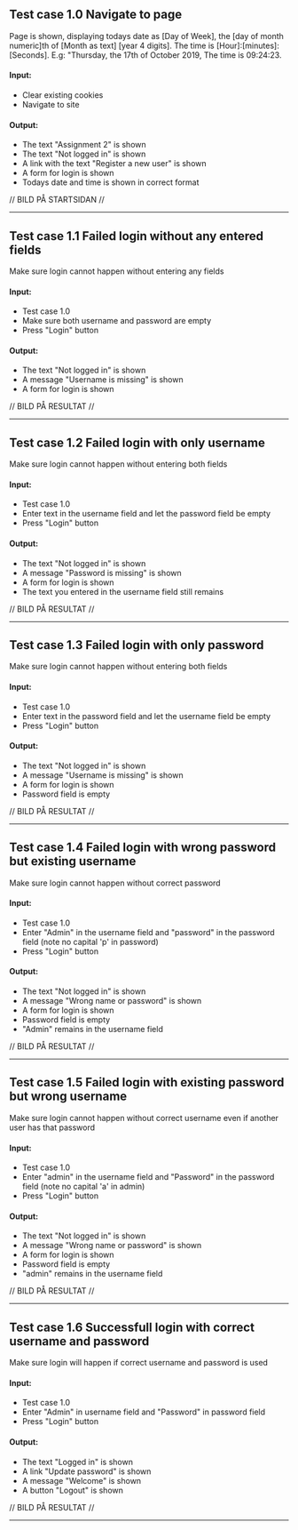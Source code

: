 ## Test case 1.0 Navigate to page
Page is shown, displaying todays date as [Day of Week], the [day of month numeric]th of [Month as text] [year 4 digits]. The time is [Hour]:[minutes]:[Seconds]. E.g: "Thursday, the 17th of October 2019, The time is 09:24:23.

#### Input:
* Clear existing cookies
* Navigate to site

#### Output:
* The text "Assignment 2" is shown
* The text "Not logged in" is shown
* A link with the text "Register a new user" is shown
* A form for login is shown
* Todays date and time is shown in correct format

// BILD PÅ STARTSIDAN //

---
## Test case 1.1 Failed login without any entered fields
Make sure login cannot happen without entering any fields

#### Input:
* Test case 1.0
* Make sure both username and password are empty
* Press "Login" button

#### Output:
* The text "Not logged in" is shown
* A message "Username is missing" is shown
* A form for login is shown

// BILD PÅ RESULTAT //

---
## Test case 1.2 Failed login with only username
Make sure login cannot happen without entering both fields

#### Input:
* Test case 1.0
* Enter text in the username field and let the password field be empty
* Press "Login" button

#### Output:
* The text "Not logged in" is shown
* A message "Password is missing" is shown
* A form for login is shown
* The text you entered in the username field still remains

// BILD PÅ RESULTAT //

---
## Test case 1.3 Failed login with only password
Make sure login cannot happen without entering both fields

#### Input:
* Test case 1.0
* Enter text in the password field and let the username field be empty
* Press "Login" button

#### Output:
* The text "Not logged in" is shown
* A message "Username is missing" is shown
* A form for login is shown
* Password field is empty

// BILD PÅ RESULTAT //

---
## Test case 1.4 Failed login with wrong password but existing username
Make sure login cannot happen without correct password

#### Input:
* Test case 1.0
* Enter "Admin" in the username field and "password" in the password field (note no capital 'p' in password)
* Press "Login" button

#### Output:
* The text "Not logged in" is shown
* A message "Wrong name or password" is shown
* A form for login is shown
* Password field is empty
* "Admin" remains in the username field

// BILD PÅ RESULTAT //

---
## Test case 1.5 Failed login with existing password but wrong username
Make sure login cannot happen without correct username even if another user has that password

#### Input:
* Test case 1.0
* Enter "admin" in the username field and "Password" in the password field (note no capital 'a' in admin)
* Press "Login" button

#### Output:
* The text "Not logged in" is shown
* A message "Wrong name or password" is shown
* A form for login is shown
* Password field is empty
* "admin" remains in the username field

// BILD PÅ RESULTAT //

---
## Test case 1.6 Successfull login with correct username and password
Make sure login will happen if correct username and password is used

#### Input:
* Test case 1.0
* Enter "Admin" in username field and "Password" in password field
* Press "Login" button

#### Output:
* The text "Logged in" is shown
* A link "Update password" is shown
* A message "Welcome" is shown
* A button "Logout" is shown

// BILD PÅ RESULTAT //

---
